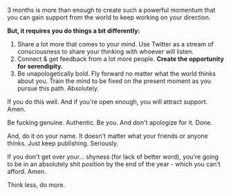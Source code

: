 3 months is more than enough to create such a powerful momentum that you can gain support from the world to keep working on your direction.

**But, it requires you do things a bit differently:**
1. Share a lot more that comes to your mind. Use Twitter as a stream of consciousness to share your thinking with whoever will listen.
2. Connect & get feedback from a lot more people. **Create the opportunity for serendipity.**
3. Be unapologetically bold. Fly forward no matter what the world thinks about you. Train the mind to be fixed on the present moment as you pursue this path. Absolutely.

If you do this well. And if you're open enough, you will attract support. Amen.

Be fucking genuine. Authentic. Be you. And don't apologize for it. Done.

And, do it on your name. It doesn't matter what your friends or anyone thinks. Just keep publishing. Seriously.

If you don't get over your... shyness (for lack of better word), you're going to be in an absolutely shit position by the end of the year - which you can't afford. Amen.

Think less, do more.